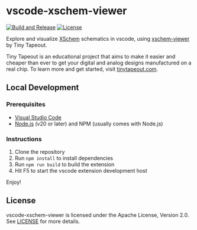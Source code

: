 # vscode-xschem-viewer

[![Build and Release](https://github.com/barakhoffer/vscode-xschem-viewer/actions/workflows/release.yaml/badge.svg)](https://github.com/barakhoffer/vscode-xschem-viewer/actions/workflows/release.yaml)
[![License](https://img.shields.io/badge/License-Apache_2.0-blue.svg)](https://opensource.org/licenses/Apache-2.0)

Explore and visualize [XSchem](https://xschem.sourceforge.io/stefan/index.html) schematics in vscode, using [xschem-viewer](https://github.com/TinyTapeout/xschem-viewer) by Tiny Tapeout.

Tiny Tapeout is an educational project that aims to make it easier and cheaper than ever to get your digital and analog designs manufactured on a real chip.
To learn more and get started, visit [tinytapeout.com](https://tinytapeout.com).

## Local Development

### Prerequisites

- [Visual Studio Code](https://code.visualstudio.com/)
- [Node.js](https://nodejs.org/en/) (v20 or later) and NPM (usually comes with Node.js)

### Instructions

1. Clone the repository
2. Run `npm install` to install dependencies
3. Run `npm run build` to build the extension
4. Hit F5 to start the vscode extension development host

Enjoy!

## License

vscode-xschem-viewer is licensed under the Apache License, Version 2.0. See [LICENSE](LICENSE) for more details.
